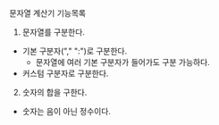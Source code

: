 문자열 계산기 기능목록
1. 문자열를 구분한다.
- 기본 구분자("," ":")로 구분한다.
    - 문자열에 여러 기본 구분자가 들어가도 구분 가능하다.
- 커스텀 구분자로 구분한다.
2. 숫자의 합을 구한다.
- 숫자는 음이 아닌 정수이다.